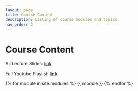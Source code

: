 ```yaml
---
layout: page
title: Course Content
description: Listing of course modules and topics.
nav_order: 2
---
```


# Course Content

All Lecture Slides: [link](https://drive.google.com/drive/u/0/folders/1cLsgt4L85JW1wXWJbJDoJZF_fKI113zT)

Full Youtube Playlist: [link](https://youtube.com/playlist?list=PLxh50khjoL6FZ2KtqzdZWx4vBBc5bOW7G&si=Y9vKc7AEUkk3-OTb)

{% for module in site.modules %}
{{ module }}
{% endfor %}
